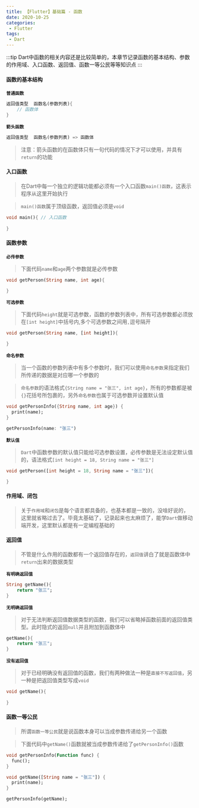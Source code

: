 ```yaml
---
title: 【Flutter】基础篇 - 函数
date: 2020-10-25
categories:
 - Flutter
tags:
 - Dart
---
```


:::tip
Dart中函数的相关内容还是比较简单的，本章节记录函数的基本结构、参数的作用域、入口函数、返回值、函数一等公民等等知识点
:::

<!-- more -->


#### **函数的基本结构**

**`普通函数`**
```dart
返回值类型  函数名(参数列表){
    // 函数体
}
```

**`箭头函数`**
```dart
返回值类型  函数名(参数列表) => 函数体
```

> 注意：箭头函数的在函数体只有一句代码的情况下才可以使用，并具有`return`的功能

#### **入口函数**
> 在Dart中每一个独立的逻辑功能都必须有一个入口函数`main()函数`，这表示程序从这里开始执行

> `main()函数`属于顶级函数，返回值必须是`void`

```dart
void main(){ // 入口函数
    
}
```

#### **函数参数**

**`必传参数`**
> 下面代码`name`和`age`两个参数就是必传参数

```dart
void getPerson(String name, int age){

}
```

**`可选参数`**
> 下面代码`height`就是可选参数，函数的参数列表中，所有可选参数都必须放在`[int height]`中括号内,多个可选参数之间用`,`逗号隔开

```dart
void getPerson(String name, [int height]){

}
```

**`命名参数`**
> 当一个函数的参数列表中有多个参数时，我们可以使用`命名参数`来指定我们所传递的数据是对应哪一个参数的

> `命名参数`的语法格式`{String name = "张三", int age}`，所有的参数都是被`{}`花括号所包裹的，另外`命名参数`也属于可选参数并设置默认值

```dart
void getPersonInfo({String name, int age}) {
  print(name);
}

getPersonInfo(name: "张三")
```

**`默认值`**
> `Dart`中函数参数的默认值只能给可选参数设置，必传参数是无法设定默认值的，语法格式`[int height = 18, String name = "张三"]`

```dart
void getPerson([int height = 18, String name = "张三"]){

}
```

#### **作用域、闭包**
> 关于`作用域`和`闭包`是每个语言都具备的，也基本都是一致的，没啥好说的，这里就省略过去了。毕竟太基础了，记录起来也太麻烦了，能学`Dart`做移动端开发，这里默认都是有一定编程基础的

#### **返回值**
> 不管是什么作用的函数都有一个返回值存在的，`返回值`讲白了就是函数体中`return`出来的数据类型

**`有明确返回值`**

```dart
String getName(){
    return "张三";
}
```

**`无明确返回值`**
> 对于无法判断返回值数据类型的函数，我们可以省略掉函数前面的返回值类型。此时隐式的返回`null`并且附加到函数体中

```dart
getName(){
    return "张三";
}
```

**`没有返回值`**
> 对于已经明确没有返回值的函数，我们有两种做法一种是`直接不写返回值`，另一种是把返回值类型写成`void`

```dart
void getName(){
    
}
```

#### **函数一等公民**
> 所谓`函数一等公民`就是说函数本身可以当成参数传递给另一个函数

> 下面代码中`getName()`函数就被当成参数传递给了`getPersonInfo()`函数

```dart
void getPersonInfo(Function func) {
  func();
}

void getName([String name = "张三"]) {
  print(name);
}

getPersonInfo(getName);
```